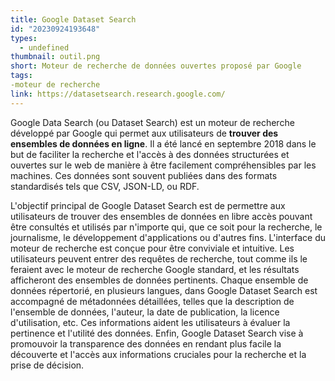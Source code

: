```yaml
---
title: Google Dataset Search
id: "20230924193648"
types:
  - undefined
thumbnail: outil.png
short: Moteur de recherche de données ouvertes proposé par Google
tags:
-moteur de recherche
link: https://datasetsearch.research.google.com/
---
```


Google Data Search (ou Dataset Search) est un moteur de recherche développé par Google qui permet aux utilisateurs de **trouver des ensembles de données en ligne**. Il a été lancé en septembre 2018 dans le but de faciliter la recherche et l'accès à des données structurées et ouvertes sur le web de manière à être facilement compréhensibles par les machines. Ces données sont souvent publiées dans des formats standardisés tels que CSV, JSON-LD, ou RDF.

L'objectif principal de Google Dataset Search est de permettre aux utilisateurs de trouver des ensembles de données en libre accès pouvant être consultés et utilisés par n'importe qui, que ce soit pour la recherche, le journalisme, le développement d'applications ou d'autres fins.
L'interface du moteur de recherche est conçue pour être conviviale et intuitive. Les utilisateurs peuvent entrer des requêtes de recherche, tout comme ils le feraient avec le moteur de recherche Google standard, et les résultats afficheront des ensembles de données pertinents.
Chaque ensemble de données répertorié, en plusieurs langues, dans Google Dataset Search est accompagné de métadonnées détaillées, telles que la description de l'ensemble de données, l'auteur, la date de publication, la licence d'utilisation, etc. Ces informations aident les utilisateurs à évaluer la pertinence et l'utilité des données.
Enfin, Google Dataset Search vise à promouvoir la transparence des données en rendant plus facile la découverte et l'accès aux informations cruciales pour la recherche et la prise de décision.
